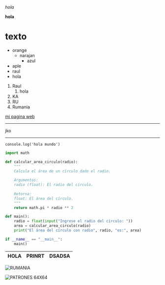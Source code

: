 <!-- hola -->
*hola*

**hola**

# texto 

* orange
    * narajan
        * azul    
* aple
* raul
* hola 

1. Raul
    1. hola
2. KA 
3. RU
4. Rumania

[mi pagina web ](https://apps.microsoft.com/detail/xp9khm4bk9fz7q?launch=true&mode=full&hl=en-us&gl=pa&ocid=bingstartsearch "Pagina que vas usar para jhackear ")

___

jko

---

`console.log('hola mundo')`
```python
import math

def calcular_area_circulo(radio):
    """
    Calcula el área de un círculo dado el radio.
    
    Argumentos:
    radio (float): El radio del círculo.
    
    Retorna:
    float: El área del círculo.
    """
    return math.pi * radio ** 2

def main():
    radio = float(input("Ingrese el radio del círculo: "))
    area = calcular_area_circulo(radio)
    print("El área del círculo con radio", radio, "es:", area)

if __name__ == "__main__":
    main()
```

|HOLA   |PRINRT          |DSADSA   |
|-------|:---------------|--------:|

![RUMANIA](https://flagcdn.com/w2560/ro.png)

![PATRONES 64X64](P3.png "patrones")
